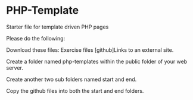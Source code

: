 # PHP-Template
Starter file for template driven PHP pages

Please do the following:

Download these files: Exercise files [github]Links to an external site.

Create a folder named php-templates within the public folder of your web server.

Create another two sub folders named start and end.

Copy the github files into both the start and end folders.
